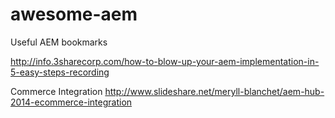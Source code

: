 # awesome-aem
Useful AEM bookmarks

http://info.3sharecorp.com/how-to-blow-up-your-aem-implementation-in-5-easy-steps-recording

Commerce Integration
http://www.slideshare.net/meryll-blanchet/aem-hub-2014-ecommerce-integration
